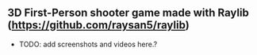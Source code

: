 ## 3D First-Person shooter game made with Raylib (https://github.com/raysan5/raylib)


* TODO: add screenshots and videos here.?
